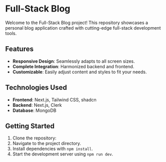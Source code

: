 # Full-Stack Blog

Welcome to the Full-Stack Blog project! This repository showcases a personal blog application crafted with cutting-edge full-stack development tools.

## Features

- **Responsive Design**: Seamlessly adapts to all screen sizes.
- **Complete Integration**: Harmonized backend and frontend.
- **Customizable**: Easily adjust content and styles to fit your needs.

## Technologies Used

- **Frontend**: Next.js, Tailwind CSS, shadcn
- **Backend**: Next.js, Clerk
- **Database**: MongoDB

## Getting Started

1. Clone the repository:
2. Navigate to the project directory.
3. Install dependencies with `npm install`.
4. Start the development server using `npm run dev`.

